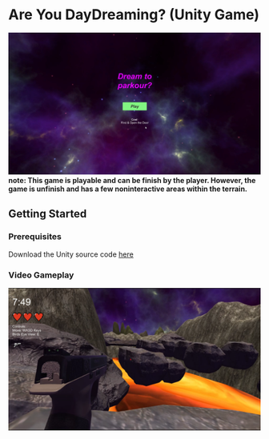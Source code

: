 # Are You DayDreaming? (Unity Game)
![alt text](https://github.com/JoshuaViado/Are-You-DayDreaming-Game/blob/master/Screenshots/HomePage.png "HomePage")
**note: This game is playable and can be finish by the player. However, the game is unfinish and has a few noninteractive areas within the terrain.**
## Getting Started

### Prerequisites
Download the Unity source code [here](https://drive.google.com/uc?id=1wLmStk_6Sf3IFSq7g6g5dgJStQEHNM8_&export=download)
### Video Gameplay
[![IMAGE ALT TEXT HERE](https://github.com/JoshuaViado/Are-You-DayDreaming-Game/blob/master/Screenshots/Gameplay2.PNG)](https://www.youtube.com/watch?v=N6kwYU_jYrE)
